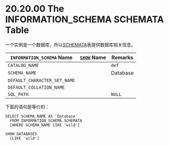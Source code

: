 # 20.20.00 The INFORMATION_SCHEMA SCHEMATA Table 

一个实例是一个数据库，所以[SCHEMATA](./20.20.00_The_INFORMATION_SCHEMA_SCHEMATA_Table.md)表提供数据库相关信息。

<table>
<thead>
<tr>
	<th scope="col"><code class="literal">INFORMATION_SCHEMA</code> Name</th>
	<th scope="col"><a class="link" href="show.html" title="13.7.5. SHOW Syntax"><code class="literal">SHOW</code></a> Name</th>
	<th scope="col">Remarks</th>
</tr>
</thead>
<tbody>

<tr>
	<td scope="row"><code class="literal">CATALOG_NAME</code></td>
	<td> </td>
	<td><code class="literal">def</code></td>
</tr>

<tr>
	<td scope="row"><code class="literal">SCHEMA_NAME</code></td>
	<td> </td>
	<td>Database</td>
</tr>

<tr>
	<td scope="row"><code class="literal">DEFAULT_CHARACTER_SET_NAME</code></td>
	<td> </td>
	<td> </td>
</tr>

<tr>
	<td scope="row"><code class="literal">DEFAULT_COLLATION_NAME</code></td>
	<td> </td>
	<td> </td>
</tr>

<tr>
	<td scope="row"><code class="literal">SQL_PATH</code></td>
	<td> </td>
	<td><code class="literal">NULL</code></td>
</tr>
</tbody>
</table>

下面的语句是等价的：

	SELECT SCHEMA_NAME AS `Database`
	  FROM INFORMATION_SCHEMA.SCHEMATA
	  [WHERE SCHEMA_NAME LIKE 'wild']
	
	SHOW DATABASES
	  [LIKE 'wild']